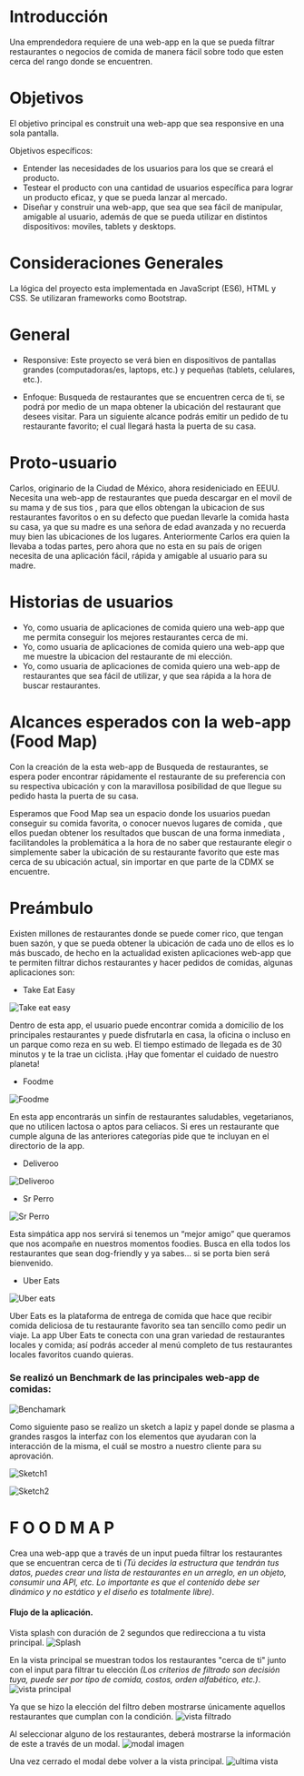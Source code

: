# Introducción

Una emprendedora requiere de una web-app en la que se pueda filtrar restaurantes o negocios de comida de manera fácil sobre todo que esten cerca del rango donde se encuentren.

# Objetivos

El objetivo principal es construit una web-app que sea responsive en una sola pantalla.

Objetivos específicos:

* Entender las necesidades de los usuarios para los que se creará el producto.
* Testear el producto con una cantidad de usuarios específica para lograr un producto eficaz, y que se pueda lanzar al mercado.
* Diseñar y construir una web-app, que sea que sea fácil de manipular, amigable al usuario, además de que se pueda utilizar en distintos dispositivos: moviles, tablets y desktops.

# Consideraciones Generales

La lógica del proyecto esta implementada en JavaScript (ES6), HTML y CSS. Se utilizaran frameworks como Bootstrap.

# General

* Responsive: Este proyecto se verá  bien en dispositivos de pantallas grandes (computadoras/es, laptops, etc.) y pequeñas (tablets, celulares, etc.).

* Enfoque: Busqueda de restaurantes que se encuentren cerca de ti, se podrá por medio de un mapa obtener la ubicación del restaurant que desees visitar. Para un siguiente alcance podrás emitir un pedido de tu restaurante favorito; el cual llegará hasta la puerta de su casa.

# Proto-usuario

Carlos, originario de la Ciudad de México, ahora resideniciado en EEUU. Necesita una web-app de restaurantes que pueda descargar en el movil de su mama y de sus tios , para que ellos obtengan la ubicacion de sus restaurantes favoritos o en su defecto que puedan llevarle la comida hasta su casa, ya que su madre es una señora de edad avanzada y no recuerda muy bien las ubicaciones de los lugares. Anteriormente Carlos era quien la llevaba a todas partes, pero ahora que no esta en su país de origen necesita de una aplicación fácil, rápida y amigable al usuario para su madre.

# Historias de usuarios

* Yo, como usuaria de aplicaciones de comida quiero una web-app que me permita conseguir los mejores restaurantes cerca de mi.
* Yo, como usuaria de aplicaciones de comida quiero una web-app que me muestre la ubicacion del restaurante de mi elección.
* Yo, como usuaria de aplicaciones de comida quiero una web-app de restaurantes que sea fácil de utilizar, y que sea rápida a la hora de buscar restaurantes.

# Alcances esperados con la web-app (Food Map)

Con la creación de la esta web-app de Busqueda de restaurantes, se espera poder encontrar rápidamente el restaurante de su preferencia con su respectiva ubicación y con  la maravillosa posibilidad de que llegue su pedido hasta la puerta de su casa.

Esperamos que Food Map sea un espacio donde los usuarios puedan conseguir su comida favorita, o conocer nuevos lugares de comida , que ellos puedan obtener los resultados que buscan de una forma inmediata , facilitandoles la problemática a la hora de no saber que restaurante elegir o simplemente saber la ubicación de su restaurante favorito que este mas cerca de su ubicación actual, sin importar en que parte de la CDMX se encuentre.

# Preámbulo

Existen millones de restaurantes donde se puede comer rico, que tengan buen sazón, y que se pueda obtener la ubicación de cada uno de ellos es lo más buscado, de hecho en la actualidad existen aplicaciones web-app que te permiten filtrar dichos restaurantes y hacer pedidos de comidas, algunas aplicaciones son:

* Take Eat Easy

![Take eat easy](./src/img/takeeateasy.png)

Dentro de esta app, el usuario puede encontrar comida a domicilio de los principales restaurantes y puede disfrutarla en casa, la oficina o incluso en un parque como reza en su web. El tiempo estimado de llegada es de 30 minutos y te la trae un ciclista. ¡Hay que fomentar el cuidado de nuestro planeta!

* Foodme

![Foodme](./src/img/foodme.jpg)

En esta app encontrarás un sinfín de restaurantes saludables, vegetarianos, que no utilicen lactosa o aptos para celiacos. Si eres un restaurante que cumple alguna de las anteriores categorías pide que te incluyan en el directorio de la app.

* Deliveroo

![Deliveroo](./src/img/deliveroo.jpg)

* Sr Perro

![Sr Perro](./src/img/srperro.jpeg)

Esta simpática app nos servirá si tenemos un “mejor amigo” que queramos que nos acompañe en nuestros momentos foodies. Busca en ella todos los restaurantes que sean dog-friendly y ya sabes… si se porta bien será bienvenido.

* Uber Eats

![Uber eats](./src/img/ubereats.png)

Uber Eats es la plataforma de entrega de comida que hace que recibir comida deliciosa de tu restaurante favorito sea tan sencillo como pedir un viaje. La app Uber Eats te conecta con una gran variedad de restaurantes locales y comida; así podrás acceder al menú completo de tus restaurantes locales favoritos cuando quieras.

### Se realizó un Benchmark de las principales web-app de comidas:

![Benchamark](./src/images/benchmark.png)

Como siguiente paso se realizo un sketch a lapiz y papel donde se plasma a grandes rasgos la interfaz con los elementos que ayudaran con la interacción de la misma, el cuál se mostro a nuestro cliente para su aprovación.

![Sketch1](./src/images/sketch1.jpg)

![Sketch2](./src/images/sketch2.jpg)






#  F O O D M A P

Crea una web-app que a través de un input pueda filtrar los restaurantes
que se encuentran cerca de ti *(Tú decides la estructura que tendrán tus datos,
puedes crear una lista de restaurantes en un arreglo, en un objeto, consumir una API, etc. Lo importante es que el contenido debe ser dinámico y no estático y el diseño es totalmente libre)*.

#### Flujo de la aplicación.

Vista splash con duración de 2 segundos que redirecciona a tu vista
principal.
![Splash](https://github.com/AnaSalazar/curricula-js/blob/04-social-network/04-social-network/02-jquery/08-code-challenges/foodmap/splash.jpg?raw=true)

En la vista principal se muestran todos los restaurantes "cerca de ti" junto
con el input para filtrar tu elección *(Los criterios de filtrado son decisión
tuya, puede ser por tipo de comida, costos, orden alfabético, etc.)*.
![vista principal](https://github.com/AnaSalazar/curricula-js/blob/04-social-network/04-social-network/02-jquery/08-code-challenges/foodmap/2.jpg?raw=true)

Ya que se hizo la elección del filtro deben mostrarse únicamente aquellos
restaurantes que cumplan con la condición.
![vista filtrado](https://github.com/AnaSalazar/curricula-js/blob/04-social-network/04-social-network/02-jquery/08-code-challenges/foodmap/3.jpg?raw=true)

Al seleccionar alguno de los restaurantes, deberá mostrarse la información de
este a través de un modal.
![modal imagen](https://github.com/AnaSalazar/curricula-js/blob/04-social-network/04-social-network/02-jquery/08-code-challenges/foodmap/5.jpg?raw=true)

Una vez cerrado el modal debe volver a la vista principal.
![ultima vista](https://github.com/AnaSalazar/curricula-js/blob/04-social-network/04-social-network/02-jquery/08-code-challenges/foodmap/6.jpg?raw=true)
